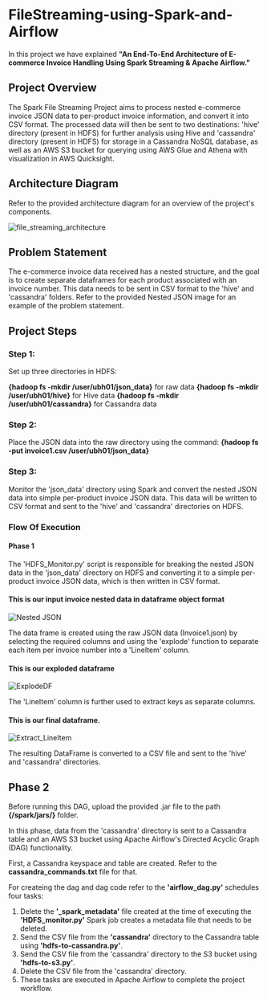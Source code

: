 # FileStreaming-using-Spark-and-Airflow
In this project we have explained **"An End-To-End Architecture of E-commerce Invoice Handling Using Spark Streaming &amp; Apache Airflow."**
## Project Overview
The Spark File Streaming Project aims to process nested e-commerce invoice JSON data to per-product invoice information, and convert it into CSV format. The processed data will then be sent to two destinations: 'hive' directory (present in HDFS) for further analysis using Hive and 'cassandra' directory (present in HDFS) for storage in a Cassandra NoSQL database, as well as an AWS S3 bucket for querying using AWS Glue and Athena with visualization in AWS Quicksight.
## Architecture Diagram
Refer to the provided architecture diagram for an overview of the project's components.

![file_streaming_architecture](https://github.com/Sarang823/FileStreaming-using-Spark-and-Airflow/assets/133379507/4e3a7d24-13e4-44d0-bf22-741286e0971f)



## Problem Statement
The e-commerce invoice data received has a nested structure, and the goal is to create separate dataframes for each product associated with an invoice number. This data needs to be sent in CSV format to the 'hive' and 'cassandra' folders. Refer to the provided Nested JSON image for an example of the problem statement.

## Project Steps
### Step 1:

Set up three directories in HDFS:

**{hadoop fs -mkdir /user/ubh01/json_data}**   for raw data
**{hadoop fs -mkdir /user/ubh01/hive}** for Hive data
**{hadoop fs -mkdir /user/ubh01/cassandra}** for Cassandra data
### Step 2:

Place the JSON data into the raw directory using the command: **{hadoop fs -put invoice1.csv /user/ubh01/json_data}**

### Step 3:

Monitor the 'json_data' directory using Spark and convert the nested JSON data into simple per-product invoice JSON data. This data will be written to CSV format and sent to the 'hive' and 'cassandra' directories on HDFS.

### Flow Of Execution
#### Phase 1

The 'HDFS_Monitor.py' script is responsible for breaking the nested JSON data in the 'json_data' directory on HDFS and converting it to a simple per-product invoice JSON data, which is then written in CSV format.
#### This is our input invoice nested data in dataframe object format

![Nested JSON](https://github.com/Sarang823/FileStreaming-using-Spark-and-Airflow/assets/133379507/529639b0-6784-434b-9fac-dbaa871ec2c4)


The data frame is created using the raw JSON data (Invoice1.json) by selecting the required columns and using the 'explode' function to separate each item per invoice number into a 'LineItem' column.

#### This is our exploded dataframe

![ExplodeDF](https://github.com/Sarang823/FileStreaming-using-Spark-and-Airflow/assets/133379507/a4ca8a68-a0f6-423b-a17b-39bd3f9c2888)


The 'LineItem' column is further used to extract keys as separate columns.
#### This is our final dataframe.

![Extract_LineItem](https://github.com/Sarang823/FileStreaming-using-Spark-and-Airflow/assets/133379507/7c931d80-e7c5-4527-87ae-5e0e94f4a0a1)


The resulting DataFrame is converted to a CSV file and sent to the 'hive' and 'cassandra' directories.
## Phase 2

Before running this DAG, upload the provided .jar file to the path  **{/spark/jars/}** folder.

In this phase, data from the 'cassandra' directory is sent to a Cassandra table and an AWS S3 bucket using Apache Airflow's Directed Acyclic Graph (DAG) functionality.

First, a Cassandra keyspace and table are created. Refer to the **cassandra_commands.txt** file for that.

For createing the dag and dag code refer to the **'airflow_dag.py'** schedules four tasks:

1. Delete the **'_spark_metadata'** file created at the time of executing the **'HDFS_monitor.py'** Spark job creates a metadata file that needs to be deleted.
2. Send the CSV file from the **'cassandra'** directory to the Cassandra table using **'hdfs-to-cassandra.py'**.
3. Send the CSV file from the 'cassandra' directory to the S3 bucket using **'hdfs-to-s3.py'**.
4. Delete the CSV file from the 'cassandra' directory.
5. These tasks are executed in Apache Airflow to complete the project workflow.
